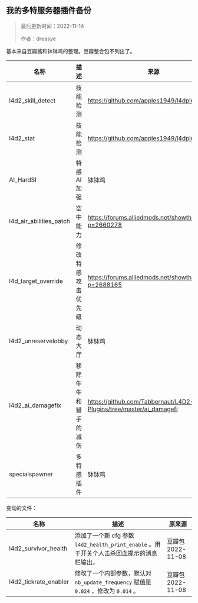 ## 我的多特服务器插件备份

> 最后更新时间：2022-11-14
>
> 作者：dreasye

基本来自豆瓣酱和钵钵鸡的整理。豆瓣整合包不列出了。


| 名称                    | 描述                 | 来源                                                         |
| ----------------------- | -------------------- | ------------------------------------------------------------ |
| l4d2_skill_detect       | 技能检测             | https://github.com/apples1949/l4dplugins                     |
| l4d2_stat               | 技能检测             | https://github.com/apples1949/l4dplugins                     |
| AI_HardSI               | 特感AI加强           | 钵钵鸡                                                         |
| l4d_air_abilities_patch | 空中能力             | https://forums.alliedmods.net/showthread.php?p=2660278       |
| l4d_target_override     | 修改特感攻击优先级   | https://forums.alliedmods.net/showthread.php?p=2688165       |
| l4d2_unreservelobby     | 动态大厅             | 钵钵鸡                                                       |
| l4d2_ai_damagefix       | 移除牛牛和猎手的减伤 | https://github.com/Tabbernaut/L4D2-Plugins/tree/master/ai_damagefi |
| specialspawner          | 多特感插件           | 钵钵鸡                                                         |


变动的文件：

| 名称                 | 描述                                                         | 原来源           |
| -------------------- | ------------------------------------------------------------ | ---------------- |
| l4d2_survivor_health | 添加了一个新 cfg 参数 `l4d2_health_print_enable` 。用于开关个人击杀回血提示的消息栏输出。 | 豆瓣包2022-11-08 |
| l4d2_tickrate_enabler | 修改了一个内部参数，默认对 `nb_update_frequency` 赋值是 `0.024` ，修改为 `0.014` 。 | 豆瓣包2022-11-08 |
